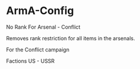 # ArmA-Config

No Rank For Arsenal - Conflict

Removes rank restriction for all items in the arsenals.

For the Conflict campaign 

Factions US - USSR 
